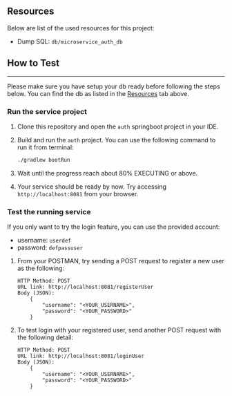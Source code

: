 ## Resources

Below are list of the used resources for this project:

- Dump SQL: `db/microservice_auth_db`

## How to Test
--------------

Please make sure you have setup your db ready before following the steps below. You can find the db as listed in the [Resources](#resources) tab above.

### Run the service project

1. Clone this repository and open the `auth` springboot project in your IDE.

2. Build and run the `auth` project. You can use the following command to run it from terminal:

   ```bash
   ./gradlew bootRun
   ```

3. Wait until the progress reach about 80% EXECUTING or above.

4. Your service should be ready by now. Try accessing `http://localhost:8081` from your browser.

### Test the running service

If you only want to try the login feature, you can use the provided account:

- username: `userdef`
- password: `defpassuser`

1. From your POSTMAN, try sending a POST request to register a new user as the following:

    ```
    HTTP Method: POST 
    URL link: http://localhost:8081/registerUser
    Body (JSON):
        {
            "username": "<YOUR_USERNAME>",
            "password": "<YOUR_PASSWORD>"
        } 
    ```

2. To test login with your registered user, send another POST request with the following detail:

    ```
    HTTP Method: POST 
    URL link: http://localhost:8081/loginUser
    Body (JSON):
        {
            "username": "<YOUR_USERNAME>",
            "password": "<YOUR_PASSWORD>"
        } 
    ```